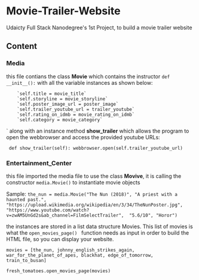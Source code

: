 # Movie-Trailer-Website

Udaicty Full Stack Nanodegree's 1st Project, to build a movie trailer website

## Content

### Media 
this file contians the class **Movie** which contains the instructor `def __init__():` with all the variable instances as shown below:

 		`self.title = movie_title`
		`self.storyline = movie_storyline`
		`self.poster_image_url = poster_image`
		`self.trailer_youtube_url = trailer_youtube`
		`self.rating_on_idmb = movie_rating_on_idmb`
		`self.category = movie_category`
` 
along with an instance method **show_trailer** which allows the program to open the webbrowser and access the provided youtube URLs:

` 
def show_trailer(self):
		webbrowser.open(self.trailer_youtube_url)
` 

### Entertainment_Center
this file imported the media file to use the class **Movive**, it is calling the constructor `media.Movie()` to instantiate movie objects

Sample:
` the_nun = media.Movie("The Nun (2018)", "A priest with a haunted past.",
 "https://upload.wikimedia.org/wikipedia/en/3/34/TheNunPoster.jpg",
  "https://www.youtube.com/watch?v=zwAM5UnGd2s&ab_channel=FilmSelectTrailer", 
  "5.6/10", "Horor")
  `
  
 the instances are stored in a list data structure Movies. This list of movies is what the `open_movies_page() ` function needs as input in order to build the HTML file, so you can display your website.
 
`movies = [the_nun, johnny_english_strikes_again, war_for_the_planet_of_apes, blackhat, edge_of_tomorrow, train_to_busan]`

`fresh_tomatoes.open_movies_page(movies)`
  
  
